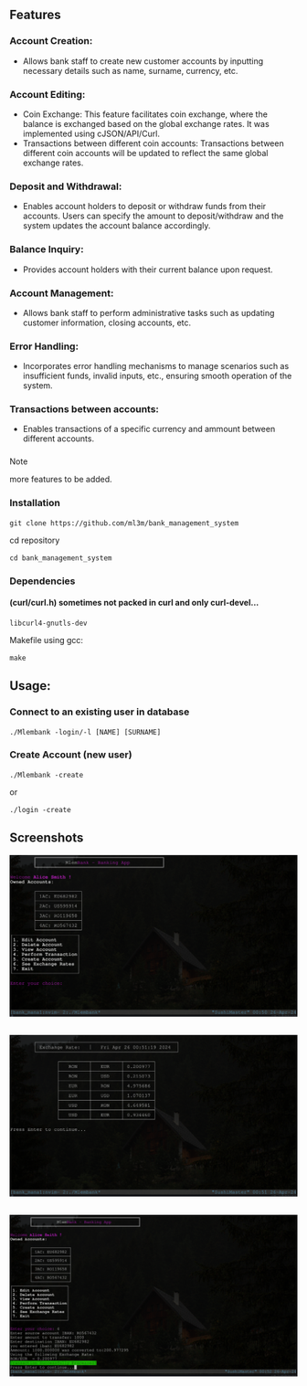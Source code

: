 ## Features
### Account Creation: 
- Allows bank staff to create new customer accounts by inputting necessary details such as name, surname, currency, etc.

### Account Editing:
- Coin Exchange: This feature facilitates coin exchange, where the balance is exchanged based on the global exchange rates. It was implemented using cJSON/API/Curl.
- Transactions between different coin accounts: Transactions between different coin accounts will be updated to reflect the same global exchange rates.

### Deposit and Withdrawal: 
- Enables account holders to deposit or withdraw funds from their accounts. Users can specify the amount to deposit/withdraw and the system updates the account balance accordingly.

### Balance Inquiry: 
- Provides account holders with their current balance upon request.

### Account Management: 
- Allows bank staff to perform administrative tasks such as updating customer information, closing accounts, etc.

### Error Handling: 
- Incorporates error handling mechanisms to manage scenarios such as insufficient funds, invalid inputs, etc., ensuring smooth operation of the system.

### Transactions between accounts:
- Enables transactions of a specific currency and ammount between different accounts.
###
> [!NOTE]  
> more features to be added.
### Installation
    git clone https://github.com/ml3m/bank_management_system
cd repository

    cd bank_management_system
### Dependencies
#### (curl/curl.h) sometimes not packed in curl and only curl-devel...
    libcurl4-gnutls-dev
Makefile using gcc:

    make

## Usage:
### Connect to an existing user in database
    ./Mlembank -login/-l [NAME] [SURNAME]
### Create Account (new user)
    ./Mlembank -create
or

    ./login -create
    
## Screenshots
<p width="200" align="center"><img src="./assets/11.png" /></a></p>

##

<p width="200" align="center"><img src="./assets/22.png" /></a></p>

##

<p width="200" align="center"><img src="./assets/33.png" /></a></p>

